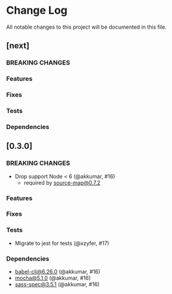 # Change Log
All notable changes to this project will be documented in this file.

## [next]
### BREAKING CHANGES

### Features

### Fixes

### Tests

### Dependencies


## [0.3.0]
### BREAKING CHANGES

- Drop support Node < 6 (@akkumar, #16)
  - required by source-map@0.7.2

### Features

### Fixes

### Tests

- Migrate to jest for tests (@xzyfer, #17)

### Dependencies

- babel-cli@6.26.0 (@akkumar, #16)
- mocha@5.1.0 (@akkumar, #16)
- sass-spec@3.5.1 (@akkumar, #16)

